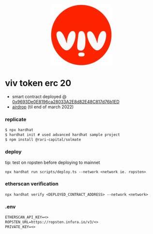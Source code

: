 <p align="center">
<img src="static/vivTokenLogo.png" height="200px" alt="red circle logo with `viv` carved out on a white background. `i` letter flipped in viv and looks like a mouth">
</p>

# viv token erc 20
 * smart contract deployed @ [0x9693De0E8196ca28033A2E8d82E48C817d76b1ED](https://etherscan.io/address/0x9693De0E8196ca28033A2E8d82E48C817d76b1ED)
 * [airdrop](https://whalerdao.github.io/astrodrop/claim/Qmai3LEL3sLdgatQkWVUvNynBZXS69ehLwBab5a3xg8KfM) (til end of march 2022)


### replicate

```console
$ npx hardhat
$ hardhat init # used advanced hardhat sample project 
$ npm install @rari-capital/solmate
```

### deploy

tip: test on ropsten before deploying to mainnet

```
npx hardhat run scripts/deploy.ts --network <network ie. ropsten>
```

### etherscan verification
```
npx hardhat verify <DEPLOYED_CONTRACT_ADDRESS> --network <network>
```

### .env

```
ETHERSCAN_API_KEY=<>
ROPSTEN_URL=https://ropsten.infura.io/v3/<>
PRIVATE_KEY=<>
```